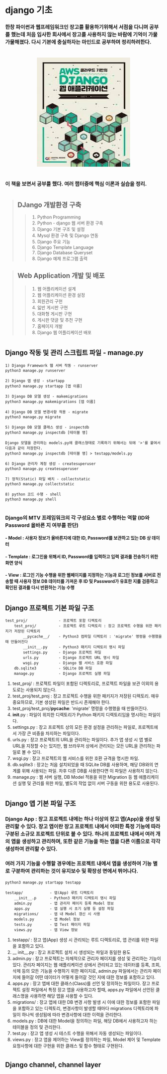 django 기초
==========
### 한창 파이썬과 웹프레임워크인 장고를 활용하기위해서 서점을 다니며 공부를 했는데 처음 입사한 회사에서 장고를 사용하지 않는 바람에 기억이 가물가물해졌다. 다시 기본에 충실하자는 마인드로 공부하며 정리하려한다.  
#

<center><img src="./다운로드.jpeg" width="300" height="350"></center>  

#
### 이 책을 보면서 공부를 했다. 여러 챕터중에 핵심 이론과 실습을 정리.

# 

> ## DJango 개발환경 구축
>   > 1. Python Programming
>   > 2. Python - django 웹 서버 환경 구축
>   > 3. Django 기본 구조 및 설정
>   > 4. Mysql 환경 구축 및 Django 연동
>   > 5. Django 주요 기능
>   > 6. Django Template Language
>   > 7. Django Database Queryset
>   > 8. Django 예제 프로그램 출력

> ## Web Application 개발 및 배포
>   > 1. 웹 어플리케이션 설계
>   > 2. 웹 어플리케이션 환경 설정
>   > 3. 회원관리 구현
>   > 4. 읿반 게시판 구현
>   > 5. 대화형 게시판 구현
>   > 6. 게시판 댓글 및 추천 구현
>   > 7. 홈페이지 개발
>   > 8. Django 웹 어플리케이션 배포

#
## Django 작동 및 관리 스크립트 파일 - manage.py

    1) Django Framework 웹 서버 작동 - runserver
    python3 manage.py runserver
    
    2) Django 앱 생성 - startapp
    python3 manage.py startapp [앱 이름]

    3) Django DB 모델 생성 - makemigrations
    python3 manage.py makemigrations [앱 이름]

    4) Django DB 모델 변경사항 적용 - migrate
    python3 manage.py migrate

    5) Django DB 모델 클래스 생성 - inspectdb
    python3 manage.py inspectdb [테이블 명]

    Django 모델을 관리하는 models.py에 클래스형태로 기록하기 위해서는 뒤에 '>'를 붙여서 다음과 같이 저장한다.
    python3 manage.py inspectdb [테이블 명] > testapp/models.py

    6) Django 관리자 계정 생성 - createsuperuser
    python3 manage.py createsuperuser 

    7) 정적(Static) 파일 배치 - collectstatic
    python3 manage.py collectstatic

    8) python 코드 수행 - shell
    python3 manage.py shell
   

# 

### Django의 MTV 프레임워크의 각 구성요소 별로 수행하는 역할 (ID와 Password 올바른 지 여부를 판단)

#### - Model : 사용자 정보가 올바른지에 대한 ID, Password를 보관하고 있는 DB 상 데이터
#### - Template : 로그인을 위해서 ID, Password를 입력하고 입력 결과를 전송하기 위한 화면 양식
#### - View : 로그인 기능 수행을 위한 웹페이지를 지정하는 기능과 로그인 정보를 서버로 전송할 때 사용자 정보 DB  데이터를 가져온 후 ID 및 Password가 유효한 지를 검증하고 확인된 결과를 다시 반환하는 기능 수행

#
## Django 프로젝트 기본 파일 구조

    test_proj/              - 프로젝트 포함 디렉토리 
        test_proj/          - 프로젝트 루트 디렉토리 : 장고 프로젝트 수행을 위한 패키지가 저장된 디렉토리
            __pycache__/    - Python3 컴파일 디렉토리 : 'migrate' 명령을 수행했을 때 만들어진다
            __init__.py     - Python3 패키지 디렉토리 명시 파일
            settings.py     - Django 프로젝트 파일
            urls.py         - Django 프로젝트 URL 명시 파일
            wsgi.py         - Django 웹 서비스 호환 파일
        db.sqlite3          - SQLite DB 파일
        manage.py           - Django 프로젝트 실행 파일
        
1. test_proj/ : 프로젝트 파일이 포함된 디렉토리로, 프로젝트 파일을 보관 이외의 용도로는 사용되지 않는다.
2. test_proj/test_proj : 장고 프로젝트 수행을 위한 패키지가 저장된 디렉토리. 매우 중요하므로, 기본 생성된 파일은 반드시 존재해야 한다.
3. test_proj/test_proj/__pycache__: 'migrate' 명령을 수행했을 때 만들어진다.
4. __init__.py : 파일이 위치한 디렉토리가 Python 패키지 디렉토리임을 명시하는 파일이다.
5. settings.py : 장고 프로젝트 상의 모든 환경 설정을 관리하는 파일로, 프로젝트에서 가장 큰 비중을 차지하는 파일이다.
6. urls.py : 장고 프로젝트의 URL을 관리하는 파일이다. 추가 앱 생성 시 앱 별로 URL을 지정할 수는 있지만, 웹 브라우저 상에서 관리되는 모든 URL을 관리하는 파일로 볼 수 있다.
7. wsgi.py : 장고 프로젝트의 웹 서비스를 위한 호환 규격을 명시한 파일.
8. db.sqlite3 : 장고는 처음 설치되었을 때 SQLite DB를 사용하며, 해당 DB와의 연계를 위해 사용되는 파일. 차후 다른 DB를 사용한다면 이 파일은 사용하지 않는다.
9. manage.py : 웹 서버 실행, DB Model 적용을 위한 Migration 등 웹 애플리케이션 실행 및 관리를 위한 파일, 별도의 작업 없이 서버 구동을 위한 용도로 사용된다.

#

## Django 앱 기본 파일 구조
### Django App : 장고 프로젝트 내에는 하나 이상의 장고 앱(App)을 생성 및 관리할 수 있다. 장고 앱이란 장고 프로젝트 내에서 어떠한 특정 기능에 따라 구분된 소규모 프로젝트 단위로 볼 수 있다. __하나의 프로젝트 내에서 여러 개의 앱을 생성하고 관리하며, 또한 같은 기능을 하는 앱을 다른 이름으로 각각 생성하여 관리할 수 있다.__
### 여러 가지 기능을 수행할 경우에는 프로젝트 내에서 앱을 생성하여 기능 별로 구분하여 관리하는 것이 __유지보수 및 확장성 면에서 뛰어나다.__

    python3 manage.py startapp testapp

    testapp/            - 앱(App) 루트 디렉토리
        __init__.p      - Python3 패키지 디렉토리 명시 파일
        admin.py        - 앱 관리자 페이지 등록 Model 정보
        apps.py         - 앱 실행 시 초기 실행 등 설정 파일
        migrations/     - 앱 내 Model 갱신 시 사용
        models.py       - 앱 Model 정보
        tests.py        - 앱 Test 페이지 파일
        views.py        - 앱 View 정보

1. testapp/ : 장고 앱(App) 생성 시 관리되는 루트 디렉토리로, 앱 관리를 위한 파일을 포함하고 있다.
2. __ init__.py : 장고 프로젝트 설치 시 생성되는 파일과 동일한 용도
3. admin.py : 장고 프로젝트는 자체적으로 관리자 페이지를 생성 및 관리하는 기능이 있다. 관리자 페이지는 웹 애플리케이션 상에서 관리되고 있는 데이터를 등록, 조회, 삭제 등의 모든 기능을 수행하기 위한 페이지로, admin.py 파일에서는 관리자 페이지에 들어갈 어떤 데이터가 어떻게 들어갈 것인 지에 대한 정보를 포함하고 있다.
4. apps.py : 장고 앱에 대한 클래스(Class)를 선언 및 정의하는 파일이다. 장고 프로젝트 설정 파일에서 특정 장고 앱을 사용하고자 할때, apps.py 파일에서 선언된 클래스명을 사용하면 해당 앱을 사용할 수 있다.
5. migrations/ : 장고 앱에 대한 DB 변경 사항 발생 시 이에 대한 정보를 포함한 파일을 포함하고 있는 디렉토리, 변경사항이 발생할 때마다 migrations 디렉토리에 파일이 하나씩 생성됨에 따라 변경사항에 대한 이력을 관리한다.
6. models.py : DB에 대한 Model을 정의하는 파일, 해당 DB에서 사용하고자 하는 테이블을 정의 및 관리한다.
7. test.py : 장고 앱 생성 시 테스트 수행을 위해서 자동 생성되는 파일이다.
8. views.py : 장고 앱을 제어하는 View를 정의하는 파일, Model 제어 및 Template 요청사항에 대한 구현을 위한 클래스 및 함수 형태로 구현된다.

#

## Django channel, channel layer